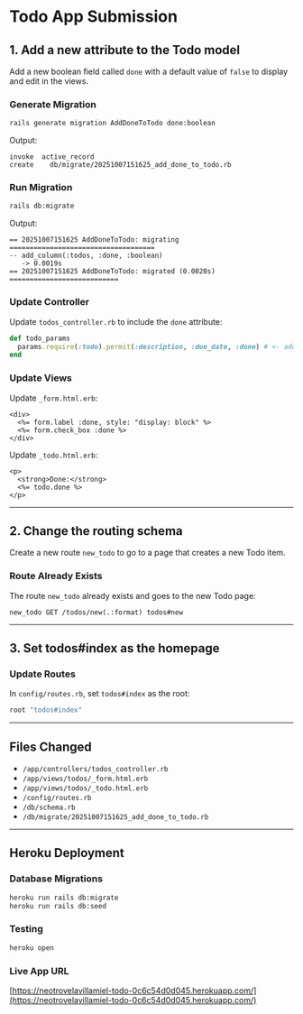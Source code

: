 # Todo App Submission

## 1. Add a new attribute to the Todo model

Add a new boolean field called `done` with a default value of `false` to display and edit in the views.

### Generate Migration

```bash
rails generate migration AddDoneToTodo done:boolean
```

Output:
```
invoke  active_record
create    db/migrate/20251007151625_add_done_to_todo.rb
```

### Run Migration

```bash
rails db:migrate
```

Output:
```
== 20251007151625 AddDoneToTodo: migrating ====================================
-- add_column(:todos, :done, :boolean)
   -> 0.0019s
== 20251007151625 AddDoneToTodo: migrated (0.0020s) ===========================
```

### Update Controller

Update `todos_controller.rb` to include the `done` attribute:

```ruby
def todo_params
  params.require(:todo).permit(:description, :due_date, :done) # <- added :done
end
```

### Update Views

Update `_form.html.erb`:

```erb
<div>
  <%= form.label :done, style: "display: block" %>
  <%= form.check_box :done %>
</div>
```

Update `_todo.html.erb`:

```erb
<p>
  <strong>Done:</strong>
  <%= todo.done %>
</p>
```

---

## 2. Change the routing schema

Create a new route `new_todo` to go to a page that creates a new Todo item.

### Route Already Exists

The route `new_todo` already exists and goes to the new Todo page:

```
new_todo GET /todos/new(.:format) todos#new
```

---

## 3. Set todos#index as the homepage

### Update Routes

In `config/routes.rb`, set `todos#index` as the root:

```ruby
root "todos#index"
```

---

## Files Changed

- `/app/controllers/todos_controller.rb`
- `/app/views/todos/_form.html.erb`
- `/app/views/todos/_todo.html.erb`
- `/config/routes.rb`
- `/db/schema.rb`
- `/db/migrate/20251007151625_add_done_to_todo.rb`

---

## Heroku Deployment

### Database Migrations

```bash
heroku run rails db:migrate
heroku run rails db:seed
```

### Testing

```bash
heroku open
```

### Live App URL

[https://neotrovelavillamiel-todo-0c6c54d0d045.herokuapp.com/](https://neotrovelavillamiel-todo-0c6c54d0d045.herokuapp.com/)
